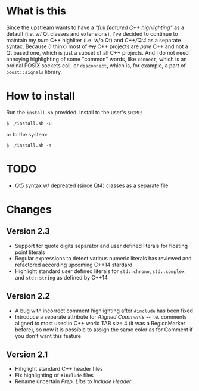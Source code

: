 What is this
============

Since the upstream wants to have a _"full featured C++ highlighting"_ as a default (i.e. w/ Qt classes and extensions),
I've decided to continue to maintain my _pure_ C++ highliter (i.e. w/o Qt) and _C++/Qt4_ as a separate syntax.
Because (I think) most of <del>my</del> C++ projects are _pure_ C++ and not a Qt based one, which is just a subset
of all C++ projects. And I do not need annoying highlighting of some "common" words, like `connect`, which is
an ordinal POSIX sockets call, or `disconnect`, which is, for example, a part of `boost::signals` library.


How to install
==============

Run the `install.sh` provided. Install to the user's `$HOME`:

    $ ./install.sh -u

or to the system:

    $ ./install.sh -s


TODO
====

* Qt5 syntax w/ depreated (since Qt4) classes as a separate file


Changes
=======

Version 2.3
-----------

* Support for quote digits separator and user defined literals for floating point literals
* Regular expressions to detect various numeric literals has reviewed and refactored according upcoming C++14 stardard
* Highlight standard user defined literals for `std::chrono`, `std::complex` and `std::string` as defined by C++14


Version 2.2
-----------

* A bug with incorrect comment highlighting after `#include` has been fixed
* Introduce a separate attribute for _Aligned Comments_ -- i.e. comments aligned to most used in C++ world TAB size 4
  (it was a RegionMarker before), so now it is possible to assign the same color as for Comment if you don't want this feature


Version 2.1
-----------

* Hihglight standard C++ header files
* Fix highlighting of `#include` files
* Rename uncertain _Prep. Libs_ to _Include Header_
